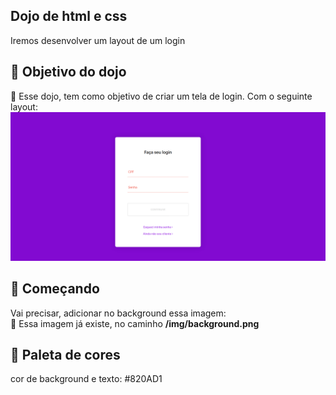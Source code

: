 ## Dojo de html e css
Iremos desenvolver um layout de um login

## 🎁 Objetivo do dojo
📌 Esse dojo, tem como objetivo de criar um tela de login. Com o seguinte layout:
<img src="https://raw.githubusercontent.com/giovannirwp/dojo-html-css/main/img/layout.png" widt="750" />


## 🚀 Começando
Vai precisar, adicionar no background essa imagem:<br />
🔧 Essa imagem já existe, no caminho <strong>/img/background.png</strong>

## 🎁 Paleta de cores
cor de background e texto: <face color="#820AD1">#820AD1</face>
